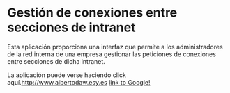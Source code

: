 # Gestión de conexiones entre secciones de intranet

Esta aplicación proporciona una interfaz que permite a los administradores de la red interna de una empresa gestionar las peticiones de conexiones entre secciones de dicha intranet.

La aplicación puede verse haciendo click aquí.<http://www.albertodaw.esy.es>
[link to Google!](http://google.com)
